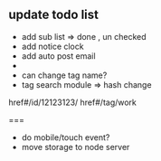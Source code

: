 ## update todo list  
* add sub list => done , un checked
* add notice clock
* add auto post email
* 
* can change tag name?
* tag search module => hash change

href#/id/12123123/
href#/tag/work

=== 
* do mobile/touch event?
* move storage to node server


